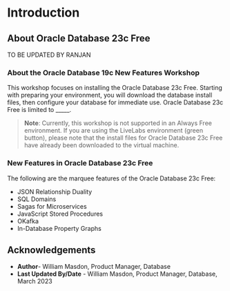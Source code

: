# Introduction

## About Oracle Database 23c Free

TO BE UPDATED BY RANJAN


### **About the Oracle Database 19c New Features Workshop**

This workshop focuses on installing the Oracle Database 23c Free. Starting with preparing your environment, you will download the database install files, then configure your database for immediate use. Oracle Database 23c Free is limited to _____. 

> **Note**: Currently, this workshop is not supported in an Always Free environment. If you are using the LiveLabs environment (green button), please note that the install files for Oracle Database 23c Free have already been downloaded to the virtual machine.


### **New Features in Oracle Database 23c Free**

The following are the marquee features of the Oracle Database 23c Free: 

- JSON Relationship Duality
- SQL Domains
- Sagas for Microservices
- JavaScript Stored Procedures
- OKafka
- In-Database Property Graphs


## Acknowledgements

- **Author**- William Masdon, Product Manager, Database 
- **Last Updated By/Date** - William Masdon, Product Manager, Database, March 2023
